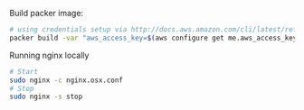 Build packer image:
```bash
# using credentials setup via http://docs.aws.amazon.com/cli/latest/reference/configure/index.html
packer build -var "aws_access_key=$(aws configure get me.aws_access_key_id)" -var "aws_secret_key=$(aws configure get me.aws_secret_access_key)" ubuntu.json
```

Running nginx locally
```bash
# Start
sudo nginx -c nginx.osx.conf
# Stop
sudo nginx -s stop
```